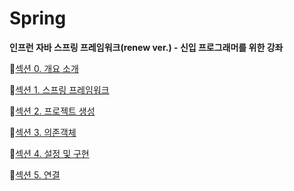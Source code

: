 # Spring

**인프런 자바 스프링 프레임워크(renew ver.) - 신입 프로그래머를 위한 강좌**

📌[섹션 0. 개요 소개](<https://github.com/ssohyunKim/Spring/blob/master/%EC%8A%A4%ED%94%84%EB%A7%81%EA%B0%9C%EC%9A%94.md>)

📌[섹션 1. 스프링 프레임워크](<https://github.com/ssohyunKim/Spring/blob/master/%EC%8A%A4%ED%94%84%EB%A7%81%ED%94%84%EB%A0%88%EC%9E%84%EC%9B%8C%ED%81%AC.md>)

📌[섹션 2. 프로젝트 생성](<https://github.com/ssohyunKim/Spring/blob/master/%EC%8A%A4%ED%94%84%EB%A7%81%ED%94%84%EB%A1%9C%EC%A0%9D%ED%8A%B8.md>)

📌[섹션 3. 의존객체](<https://github.com/ssohyunKim/Spring/blob/master/%EC%9D%98%EC%A1%B4%EA%B0%9D%EC%B2%B4.md>)

📌[섹션 4. 설정 및 구현](<https://github.com/ssohyunKim/Spring/blob/master/%EC%84%A4%EC%A0%95%EB%B0%8F%EA%B5%AC%ED%98%84.md>)

📌[섹션 5. 연결](<https://github.com/ssohyunKim/Spring/blob/master/%EC%97%B0%EA%B2%B0.md>)

